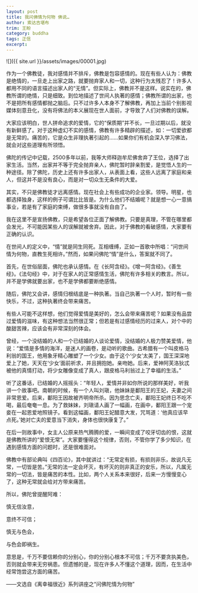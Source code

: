 ```yaml
---
layout: post
title: 我问佛情为何物 佛说…
author: 索达吉堪布
trim: 王盼
category: buddha
tags: 正信
excerpt:
---
```


![]({{ site.url }}/assets/images/00001.jpg)

作为一个佛教徒，我对感情并不排斥，佛教是包容感情的。现在有些人认为：佛教是绝情的，一旦走上出家之路，就要抛弃家人和一切，这种行为太残忍了！许多人都用不同的语言描述出家人的“无情”。但实际上，佛教并不是这样。说实在的，佛教所谓的绝情，只是细致。到位地描述了世间人执著的感情；佛教所谓的出家，也不是把所有感情都抛之脑后。只不过许多人本身不了解佛教，再加上当前个别影视媒体刻意丑化，没有将佛法的本义展现在世人面前，才导致了人们对佛教的误解。

大家应该明白，世人拼命追求的爱情，它的“保质期”并不长，一旦过期以后，就没有新鲜感了。对于这种虚幻不实的感情，佛教有许多精辟的描述，如：一切爱欲都是无常的。痛苦的，它是众生非理执著引起的……如果你们有机会深入学习佛法，就会对这些道理有所领悟。

佛陀的传记中记载，2500多年以前，我等大师释迦牟尼佛舍弃了王位，选择了出家生活。当然，出家并不等于完全抛弃亲人，佛陀暂时辞亲割爱，是觉悟人生的一种途径。除了佛陀，历史上还有许多出家人，从表面上看，这些人远离了家庭和亲人，但这并不是没有良心，而是对一切众生无条件的大爱。

其实，不只是佛教徒才远离感情。现在社会上有些成功的企业家。领导。明星，也都选择独身，这样的例子可谓比比皆是。为什么他们不结婚呢？就是想一心一意搞事业，若是有了家庭的束缚，做很多事就没有自由了。

我在这里不是宣扬佛教，只是希望各位正面了解佛教。只要是真理，不管在哪里都会发光，不可能因某些人的误解就被舍弃。因此，对于佛教的看破感情，大家要有正确的认识。

在世间人的定义中，“情”就是同生同死。互相缠缚，正如一首歌中所唱：“问世间情为何物，直教生死相许。”然而，如果问佛陀“情”是什么，答案就不同了。

首先，在世俗层面，佛陀也承认感情。在《长阿含经》。《增一阿含经》。《善生经》。《法句经》中，对于在家人的正常感情生活，佛陀有许多相关的教言。所以，并不是学佛就要出家，也不是学佛都要断绝感情。

随后，佛陀又会讲，感情归根结底是一种执著。当自己执著一个人时，暂时有一些快乐，不过，这种执著终会带来痛苦。

有些人可能不这样想，他们觉得爱情是美好的，怎么会带来痛苦呢？如果没有品尝过爱情的滋味，有这种想法当然很正常；但若是有过感情经历的过来人，对个中的酸甜苦辣，应该会有非常深刻的体会。

曾经，一个没结婚的人和一个已结婚的人谈论爱情，没结婚的人极力赞美爱情，他说：“爱情是多情的海洋，是迷人的画卷，是动听的歌曲。古希腊有一个叫皮格马利翁的国王，他用象牙精心雕塑了一个少女。由于这个‘少女’太美了，国王深深地爱上了她，天天在‘少女’面前祈求，并且拥抱她。亲吻她。后来，爱神阿芙洛狄忒被他的真情打动，将少女雕像变成了真人，跟皮格马利翁过上了幸福的生活。”

听了这番话，已结婚的人摇摇头：“年轻人，爱情并非如你所说的那样美好，听我讲一个故事吧。南朝的时候，有一个人叫刘瑱，他妹妹是鄱阳王的王妃，夫妻之间非常恩爱。后来，鄱阳王因故被齐明帝所杀。因为思念亡夫，鄱阳王妃终日不吃不喝，最后奄奄一息。为了救妹妹，刘瑱请人画了一幅画，在画中，鄱阳王跟一个宠妾在一起恩爱地照镜子。看到这幅画，鄱阳王妃醋意大发，咒骂道：‘他真应该早点死。’她对亡夫的爱意当下消失，身体也很快康复了。”

在后一则故事中，女主人公原来热气腾腾的爱，一瞬间变成了咬牙切齿的恨，这就是佛教所讲的“爱恨无常”。大家要懂得这个规律，否则，不管你学了多少知识，在遇到感情方面的问题时，还是很难面对。

佛教中有部论典叫《四百论》，其中就讲过：“无常定有损，有损则非乐，故说凡无常，一切皆是苦。”无常的法一定会坏灭，有坏灭的则非真正的安乐，所以，凡属无常的一切法，皆是痛苦的本性。比如，两个人关系本来很好，后来一方慢慢变心了，这种无常就会给对方带来痛苦。

所以，佛陀曾提醒阿难：

慎无信汝意，

意终不可信；

慎无与色会，

与色会即祸生。

意思是，千万不要信赖你的分别心，你的分别心根本不可信；千万不要贪执美色，否则就会带来无穷祸患。但遗憾的是，现在许多人不懂这个道理，因而，在生活中经常饱尝这方面的痛苦。

——文选自《离幸福很近》系列讲座之“问佛陀情为何物”
